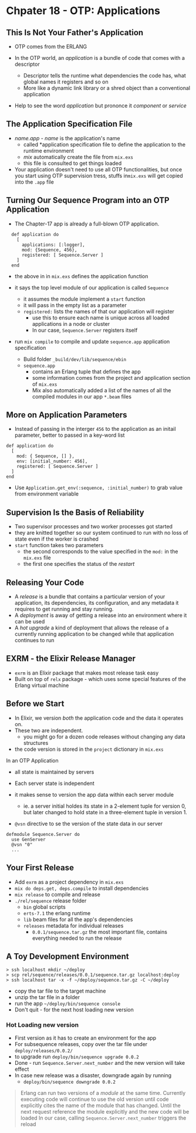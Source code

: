 # Chpater 18 - OTP: Applications

## This Is Not Your Father's Application

* OTP comes from the ERLANG
* In the OTP world, an *application* is a bundle of code that comes with a descriptor
    * Descriptor tells the runtime what dependencies the code has, what global names it registers and so on
    * More like a dynamic link library or a shred object than a conventional application

* Help to see the word *application* but prononce it *component* or *service*

## The Application Specification File

* *name.app* - *name* is the application's name
    * called *application specification file to define the application to the runtime environment
    * *mix* automatically create the file from `mix.exs`
    * this file is consulted to get things loaded
* Your application doesn't need to use all OTP functionalities, but once you start using OTP supervision tress, stuffs in`mix.exs` will get copied into the `.app` file

## Turning Our Sequence Program into an OTP Application

* The Chapter-17 app is already a full-blown OTP application.

```
  def application do
    [
      applications: [:logger],
      mod: {Sequence, 456},
      registered: [ Sequence.Server ]
    ]
  end
```
* the above in in `mix.exs` defines the application function
* it says the top level module of our application is called `Sequence`
	* it assumes the module implement a `start` function
	* it will pass in the empty list as a parameter
	* `registered:` lists the names of that our application will register
		* use this to ensure each name is unique across all loaded applications in a node or cluster
		* In our case, `Sequence.Server` registers itself

* run `mix compile` to compile and update `sequence.app` application specification
	* Build folder `_build/dev/lib/sequence/ebin`
	* `sequence.app`
		* contains an Erlang tuple that defines the app
		* some information comes from the project and application section of `mix.exs`
		* Mix also automatically added a list of the names of all the compiled modules in our app `*.beam` files

## More on Application Parameters

* Instead of passing in the interger `456` to the application as an initail parameter, better to passed in a key-word list

```
def application do
  [    mod: { Sequence, [] },    env: [initial_number: 456],
    registered: [ Sequence.Server ]  ]end
```

* Use `Application.get_env(:sequence, :initial_number)` to grab value from environment variable

## Supervision Is the Basis of Reliability

* Two supervisor processes and two worker processes got started
* they are knitted together so our system continued to run with no loss of state even if the worker is crashed
* `start` function takes two parameters
    * the second corresponds to the value specified in the `mod:` in the `mix.exs` file
    * the first one specifies the status of the *restart*

## Releasing Your Code

* A *release* is a bundle that contains a particular version of your application, its dependencies, its configuration, and any metadata it requires to get running and stay running.
* A *deployment* is away of getting a release into an environment where it can be used
* A *hot upgrade* a kind of deployment that allows the release of a currently running application to be changed while that application continues to run

## EXRM - the Elixir Release Manager

* `exrm` is an Elixir package that makes most release task easy
* Built on top of `relx` package - which uses some special features of the Erlang virtual machine

## Before we Start

* In Elixir, we version *both* the application code and the data it operates on.
* These two are independent.
    * you might go for a dozen code releases without changing any data structures
* the code version is stored in the `project` dictionary in `mix.exs`

In an OTP Application

* all state is maintained by servers
* Each server state is independent
* it makes sense to version the app data within each server module
    * ie. a server initial holdes its state in a 2-element tuple for version 0, but later changed to hold state in a three-element tuple in version 1.

* `@vsn` directive to se the version of the state data in our server

```
defmodule Sequence.Server do
  use GenServer
  @vsn "0"
  ...
```

## Your First Release

* Add `exrm` as a project dependency in `mix.exs`
* `mix do deps.get, deps.compile` to install dependencies
* `mix release` to compile and release
* `./rel/sequence` release folder
    * `bin` global scripts
    * `erts-7.1` the erlang runtime
    * `lib` beam files for all the app's dependencies
    * `releases` metadata for individual releases
        * `0.0.1/sequence.tar.gz` the most important file, contains everything needed to run the release

## A Toy Development Environment

```
> ssh localhost mkdir ~/deploy
> scp rel/sequence/releases/0.0.1/sequence.tar.gz localhost:deploy
> ssh localhost tar -x -f ~/deploy/sequence.tar.gz -C ~/deploy
```

* copy the tar file to the target machine
* unzip the tar file in a folder
* run the app `~/deploy/bin/sequence console`
* Don't quit - for the next host loading new version

### Hot Loading new version

* First version as it has to create an environment for the app
* For subsequence releases, copy over the tar file under `deploy/releases/0.0.2/`
* to upgrade run `deploy/bin/sequence upgrade 0.0.2`
* Done - run `Sequence.Server.next_number` and the new version will take effect
* In case new release was a disaster, downgrade again by running
    * `deploy/bin/sequence downgrade 0.0.2`

> Erlang can run two versions of a *module* at the same time.
> Currently executing code will continue to use the old version until code explicitly cites the name of the module that has changed.
> Until the next request reference the module explicitly and the new code will be loaded
> In our case, calling `Sequence.Server.next_number` triggers the reload
